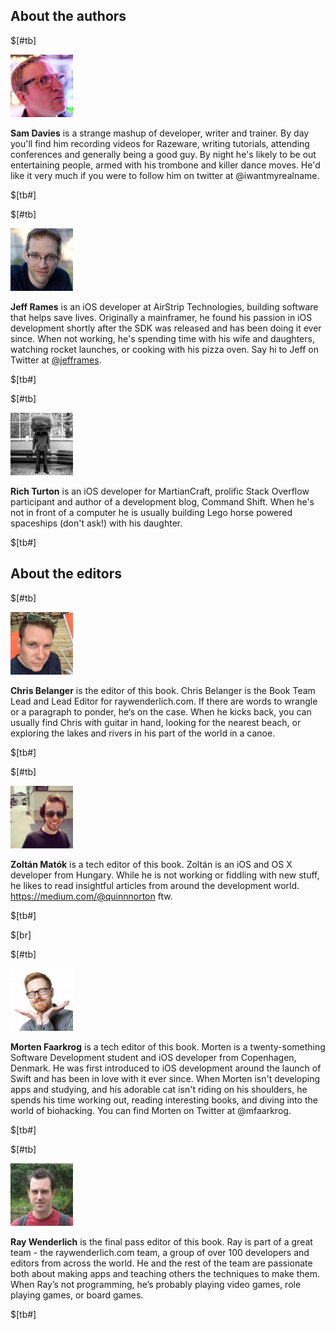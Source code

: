 ## About the authors

$[#tb]

![portrait](images/Sam.jpg)

**Sam Davies** is a strange mashup of developer, writer and trainer. By day you'll find him recording videos for Razeware, writing tutorials, attending conferences and generally being a good guy. By night he's likely to be out entertaining people, armed with his trombone and killer dance moves. He'd like it very much if you were to follow him on twitter at @iwantmyrealname.

$[tb#]

$[#tb]

![portrait](images/Jeff.jpg)

**Jeff Rames** is an iOS developer at AirStrip Technologies, building software that helps save lives. Originally a mainframer, he found his passion in iOS development shortly after the SDK was released and has been doing it ever since. When not working, he's spending time with his wife and daughters, watching rocket launches, or cooking with his pizza oven. Say hi to Jeff on Twitter at [@jefframes](https://twitter.com/jefframes). 

$[tb#]

$[#tb]

![portrait](images/Rich.jpg)

**Rich Turton** is an iOS developer for MartianCraft, prolific Stack Overflow participant and author of a development blog, Command Shift. When he's not in front of a computer he is usually building Lego horse powered spaceships (don't ask!) with his daughter.

$[tb#]

## About the editors

$[#tb]

![portrait](images/Chris.png)

**Chris Belanger** is the editor of this book. Chris Belanger is the Book Team Lead and Lead Editor for raywenderlich.com. If there are words to wrangle or a paragraph to ponder, he‘s on the case. When he kicks back, you can usually find Chris with guitar in hand, looking for the nearest beach, or exploring the lakes and rivers in his part of the world in a canoe.

$[tb#]

$[#tb]

![portrait](images/Zolo.jpg)

**Zoltán Matók** is a tech editor of this book. Zoltán is an iOS and OS X developer from Hungary. While he is not working or fiddling with new stuff, he likes to read insightful articles from around the development world. https://medium.com/@quinnnorton ftw.

$[tb#]

$[br]

$[#tb]

![portrait](images/Morten.jpg)

**Morten Faarkrog** is a tech editor of this book. Morten is a twenty-something Software Development student and iOS developer from Copenhagen, Denmark. He was first introduced to iOS development around the launch of Swift and has been in love with it ever since. When Morten isn't developing apps and studying, and his adorable cat isn't riding on his shoulders, he spends his time working out, reading interesting books, and diving into the world of biohacking. You can find Morten on Twitter at @mfaarkrog. 

$[tb#]

$[#tb]

![portrait](images/Ray.jpg)

**Ray Wenderlich** is the final pass editor of this book. Ray is part of a great team - the raywenderlich.com team, a group of over 100 developers and editors from across the world. He and the rest of the team are passionate both about making apps and teaching others the techniques to make them. When Ray’s not programming, he’s probably playing video games, role playing games, or board games.

$[tb#]